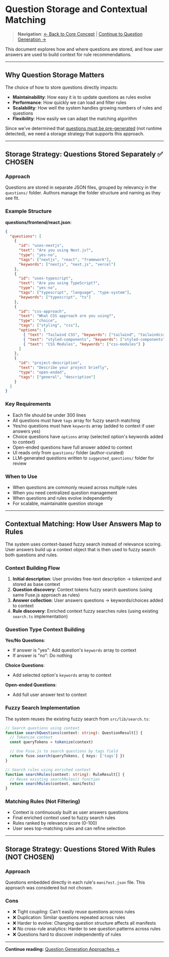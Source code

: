 # Question Storage and Contextual Matching

> **Navigation**: [← Back to Core Concept](./question-based-filtering.md) | [Continue to Question Generation →](./question-generation.md)

This document explores how and where questions are stored, and how user answers are used to build context for rule recommendations.

---

## Why Question Storage Matters

The choice of how to store questions directly impacts:

- **Maintainability**: How easy it is to update questions as rules evolve
- **Performance**: How quickly we can load and filter rules
- **Scalability**: How well the system handles growing numbers of rules and questions
- **Flexibility**: How easily we can adapt the matching algorithm

Since we've determined that [questions must be pre-generated](./question-based-filtering.md#layer-0-the-widest-view---what-problem-are-we-actually-solving) (not runtime detected), we need a storage strategy that supports this approach.

---

## Storage Strategy: Questions Stored Separately ✅ **CHOSEN**

### Approach

Questions are stored in separate JSON files, grouped by relevancy in the `questions/` folder. Authors manage the folder structure and naming as they see fit.

### Example Structure

**questions/frontend/react.json**:

```json
{
  "questions": [
    {
      "id": "uses-nextjs",
      "text": "Are you using Next.js?",
      "type": "yes-no",
      "tags": ["nextjs", "react", "framework"],
      "keywords": ["nextjs", "next.js", "vercel"]
    },
    {
      "id": "uses-typescript",
      "text": "Are you using TypeScript?",
      "type": "yes-no",
      "tags": ["typescript", "language", "type-system"],
      "keywords": ["typescript", "ts"]
    },
    {
      "id": "css-approach",
      "text": "What CSS approach are you using?",
      "type": "choice",
      "tags": ["styling", "css"],
      "options": [
        { "text": "Tailwind CSS", "keywords": ["tailwind", "tailwindcss"] },
        { "text": "styled-components", "keywords": ["styled-components"] },
        { "text": "CSS Modules", "keywords": ["css-modules"] }
      ]
    },
    {
      "id": "project-description",
      "text": "Describe your project briefly",
      "type": "open-ended",
      "tags": ["general", "description"]
    }
  ]
}
```

### Key Requirements

- Each file should be under 300 lines
- All questions must have `tags` array for fuzzy search matching
- Yes/no questions must have `keywords` array (added to context if user answers yes)
- Choice questions have `options` array (selected option's keywords added to context)
- Open-ended questions have full answer added to context
- UI reads only from `questions/` folder (author-curated)
- LLM-generated questions written to `suggested_questions/` folder for review

### When to Use

- When questions are commonly reused across multiple rules
- When you need centralized question management
- When questions and rules evolve independently
- For scalable, maintainable question storage

---

## Contextual Matching: How User Answers Map to Rules

The system uses context-based fuzzy search instead of relevance scoring. User answers build up a context object that is then used to fuzzy search both questions and rules.

### Context Building Flow

1. **Initial description**: User provides free-text description → tokenized and stored as base context
2. **Question discovery**: Context tokens fuzzy search questions (using same Fuse.js approach as rules)
3. **Answer collection**: User answers questions → keywords/choices added to context
4. **Rule discovery**: Enriched context fuzzy searches rules (using existing `search.ts` implementation)

### Question Type Context Building

**Yes/No Questions**:

- If answer is "yes": Add question's `keywords` array to context
- If answer is "no": Do nothing

**Choice Questions**:

- Add selected option's `keywords` array to context

**Open-ended Questions**:

- Add full user answer text to context

### Fuzzy Search Implementation

The system reuses the existing fuzzy search from `src/lib/search.ts`:

```typescript
// Search questions using context
function searchQuestions(context: string): QuestionResult[] {
  // Tokenize context
  const queryTokens = tokenize(context)

  // Use Fuse.js to search questions by tags field
  return fuse.search(queryTokens, { keys: ['tags'] })
}

// Search rules using enriched context
function searchRules(context: string): RuleResult[] {
  // Reuse existing searchRules() function
  return searchRules(context, manifests)
}
```

### Matching Rules (Not Filtering)

- Context is continuously built as user answers questions
- Final enriched context used to fuzzy search rules
- Rules ranked by relevance score (0-100)
- User sees top-matching rules and can refine selection

---

## Storage Strategy: Questions Stored With Rules (NOT CHOSEN)

### Approach

Questions embedded directly in each rule's `manifest.json` file. This approach was considered but not chosen.

### Cons

- ❌ Tight coupling: Can't easily reuse questions across rules
- ❌ Duplication: Similar questions repeated across rules
- ❌ Harder to evolve: Changing question structure affects all manifests
- ❌ No cross-rule analytics: Harder to see question patterns across rules
- ❌ Questions hard to discover independently of rules

---

**Continue reading:** [Question Generation Approaches →](./question-generation.md)
